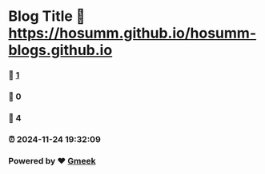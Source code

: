 # Blog Title :link: https://hosumm.github.io/hosumm-blogs.github.io 
### :page_facing_up: [1](https://hosumm.github.io/hosumm-blogs.github.io/tag.html) 
### :speech_balloon: 0 
### :hibiscus: 4 
### :alarm_clock: 2024-11-24 19:32:09 
### Powered by :heart: [Gmeek](https://github.com/Meekdai/Gmeek)
